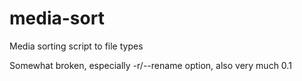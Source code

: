 # media-sort
Media sorting script to file types

Somewhat broken, especially -r/--rename option, also very much 0.1
